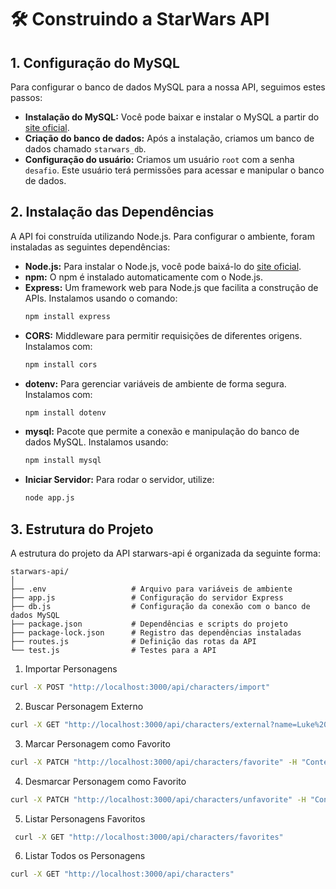 # 🛠 Construindo a StarWars API

## 1. Configuração do MySQL

Para configurar o banco de dados MySQL para a nossa API, seguimos estes passos:

- **Instalação do MySQL:** Você pode baixar e instalar o MySQL a partir do [site oficial](https://www.mysql.com/downloads/).
- **Criação do banco de dados:** Após a instalação, criamos um banco de dados chamado `starwars_db`.
- **Configuração do usuário:** Criamos um usuário `root` com a senha `desafio`. Este usuário terá permissões para acessar e manipular o banco de dados.

## 2. Instalação das Dependências

A API foi construída utilizando Node.js. Para configurar o ambiente, foram instaladas as seguintes dependências:

- **Node.js:** Para instalar o Node.js, você pode baixá-lo do [site oficial](https://nodejs.org/).
- **npm:** O npm é instalado automaticamente com o Node.js.
- **Express:** Um framework web para Node.js que facilita a construção de APIs. Instalamos usando o comando:
  ```bash
  npm install express
- **CORS:** Middleware para permitir requisições de diferentes origens. Instalamos com:
  ```bash
  npm install cors
- **dotenv:** Para gerenciar variáveis de ambiente de forma segura. Instalamos com:
   ```bash
  npm install dotenv
- **mysql:** Pacote que permite a conexão e manipulação do banco de dados MySQL. Instalamos usando:
  ```bash
  npm install mysql
- **Iniciar Servidor:** Para rodar o servidor, utilize:
  ```bash
  node app.js

## 3. Estrutura do Projeto

A estrutura do projeto da API starwars-api é organizada da seguinte forma:
  ```
  starwars-api/
  │
  ├── .env                   # Arquivo para variáveis de ambiente
  ├── app.js                 # Configuração do servidor Express
  ├── db.js                  # Configuração da conexão com o banco de dados MySQL
  ├── package.json           # Dependências e scripts do projeto
  ├── package-lock.json      # Registro das dependências instaladas
  ├── routes.js              # Definição das rotas da API
  └── test.js                # Testes para a API
  ```


1. Importar Personagens
  ```bash
  curl -X POST "http://localhost:3000/api/characters/import"
  ```
2. Buscar Personagem Externo
  ```bash
  curl -X GET "http://localhost:3000/api/characters/external?name=Luke%20Skywalker"
  ```
3. Marcar Personagem como Favorito
  ```bash
  curl -X PATCH "http://localhost:3000/api/characters/favorite" -H "Content-Type: application/json" -d "{\"name\": \"Luke Skywalker\"}"
  ```
4. Desmarcar Personagem como Favorito
  ```bash
  curl -X PATCH "http://localhost:3000/api/characters/unfavorite" -H "Content-Type: application/json" -d "{\"name\": \"Luke Skywalker\"}"
  ```
5. Listar Personagens Favoritos
  ```bash
   curl -X GET "http://localhost:3000/api/characters/favorites"
  ```
6. Listar Todos os Personagens
  ```bash
  curl -X GET "http://localhost:3000/api/characters"
  ```

